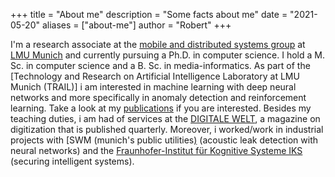 +++
title = "About me"
description = "Some facts about me"
date = "2021-05-20"
aliases = ["about-me"]
author = "Robert"
+++

I'm a research associate at the [mobile and distributed systems group](http://www.mobile.ifi.lmu.de/) at [LMU Munich](https://www.lmu.com) and currently pursuing a Ph.D. in computer science.
I hold a M. Sc. in computer science and a B. Sc. in media-informatics.
As part of the  [Technology and Research on Artificial Intelligence Laboratory at LMU Munich (TRAIL)] i am interested in machine learning with deep neural networks and more specifically in anomaly detection and reinforcement learning.
Take a look at my [publications](https://scholar.google.de/citations?user=mSalzCEAAAAJ) if you are interested. Besides my teaching duties, i am had of services at the [DIGITALE WELT](https://digitaleweltmagazin.de/), a magazine on digitization that is published quarterly. Moreover, i worked/work in industrial projects with [SWM (munich's public utilities[)](https://www.swm.de/) (acoustic leak detection with neural networks) and the [Fraunhofer-Institut für Kognitive Systeme IKS](https://www.iks.fraunhofer.de/) (securing intelligent systems).